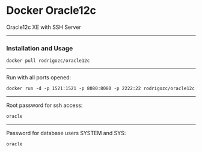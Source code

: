 # Docker Oracle12c
Oracle12c XE with SSH Server

---------------------------------------
### Installation and Usage

    docker pull rodrigozc/oracle12c
---------------------------------------
Run with all ports opened:

    docker run -d -p 1521:1521 -p 8080:8080 -p 2222:22 rodrigozc/oracle12c
---------------------------------------
Root password for ssh access:

    oracle
---------------------------------------
Password for database users SYSTEM and SYS:

    oracle
